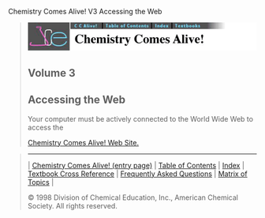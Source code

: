 



 Chemistry Comes Alive! V3 Accessing the Web
 



> ![Chemistry Comes Alive!](ccahead.gif)
> 
> 
> 
> 
> 
> 
> ## Volume 3
> 
> 
> ## Accessing the Web
> 
> 
> 
> 
>  Your computer must be actively connected to the World Wide Web
 to access the
>  
> 
> 
> 
> [Chemistry
 Comes Alive! Web Site.](http://jchemed.chem.wisc.edu/JCESoft/CCA/)



> ---
> 
> 
>  |
>  [Chemistry Comes Alive! (entry page)](INDEX.HTM) 
>  |
>  [Table of Contents](CONTENTS.HTM) 
>  |
>  [Index](WORDS.HTM) 
>  |
>  [Textbook Cross Reference](BOOKS.HTM) 
>  |
>  [Frequently Asked Questions](FAQ.HTM) 
>  |
>  [Matrix of Topics](MATRIX.HTM) 
>  |
>  
>  © 1998 Division of Chemical Education, Inc., American Chemical Society. All rights reserved.




